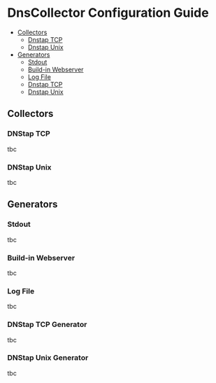 # DnsCollector Configuration Guide

- [Collectors](#Collectors)
  - [Dnstap TCP](#Dnstap-TCP)
  - [Dnstap Unix](#Dnstap-Unix)
- [Generators](#Generators)
  - [Stdout](#Stdout)
  - [Build-in Webserver](#Build-in-Webserver)
  - [Log File](#Log-File)
  - [Dnstap TCP](#Dnstap-TCP-Generator)
  - [Dnstap Unix](#Dnstap-Unix-Generator)
  
## Collectors

### DNStap TCP

tbc

### DNStap Unix

tbc

## Generators

### Stdout

tbc

### Build-in Webserver

tbc

### Log File

tbc

### DNStap TCP Generator

tbc

### DNStap Unix Generator

tbc